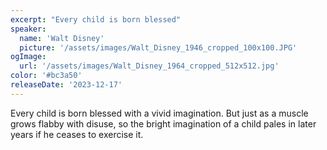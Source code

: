 ```yaml
---
excerpt: "Every child is born blessed"
speaker:
  name: 'Walt Disney'
  picture: '/assets/images/Walt_Disney_1946_cropped_100x100.JPG'
ogImage:
  url: '/assets/images/Walt_Disney_1964_cropped_512x512.jpg'
color: '#bc3a50'
releaseDate: '2023-12-17'
---
```

Every child is born blessed with a vivid imagination. But just as a muscle grows flabby with disuse, so the bright imagination of a child pales in later years if he ceases to exercise it.
